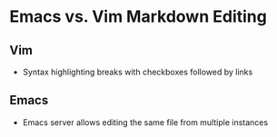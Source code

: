 # Emacs vs. Vim Markdown Editing

## Vim

- Syntax highlighting breaks with checkboxes followed by links

## Emacs

- Emacs server allows editing the same file from multiple instances
